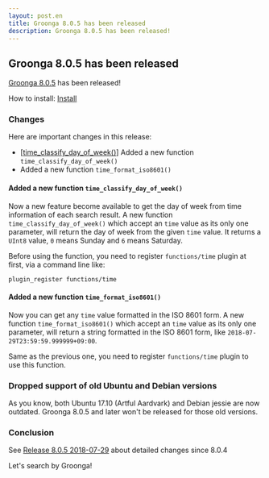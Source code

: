 ```yaml
---
layout: post.en
title: Groonga 8.0.5 has been released
description: Groonga 8.0.5 has been released!
---
```


## Groonga 8.0.5 has been released

[Groonga 8.0.5](/docs/news.html#release-8-0-4) has been released!

How to install: [Install](/docs/install.html)

### Changes

Here are important changes in this release:

* [[time_classify_day_of_week()](/docs/reference/functions/time_classify_day_of_week)] Added a new function `time_classify_day_of_week()`
* Added a new function `time_format_iso8601()`

#### Added a new function `time_classify_day_of_week()`

Now a new feature become available to get the day of week from time information of each search result.
A new function `time_classify_day_of_week()` which accept an `time` value as its only one parameter, will return the day of week from the given `time` value.
It returns a `UInt8` value, `0` means Sunday and `6` means Saturday.

Before using the function, you need to register `functions/time` plugin at first, via a command line like:

```
plugin_register functions/time
```

#### Added a new function `time_format_iso8601()`

Now you can get any `time` value formatted in the ISO 8601 form.
A new function `time_format_iso8601()` which accept an `time` value as its only one parameter, will return a string formatted in the ISO 8601 form, like `2018-07-29T23:59:59.999999+09:00`.

Same as the previous one, you need to register `functions/time` plugin to use this function.

### Dropped support of old Ubuntu and Debian versions

As you know, both Ubuntu 17.10 (Artful Aardvark) and Debian jessie are now outdated.
Groonga 8.0.5 and later won't be released for those old versions.

### Conclusion

See [Release 8.0.5 2018-07-29](/docs/news.html#release-8-0-5) about detailed changes since 8.0.4

Let's search by Groonga!

